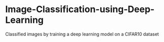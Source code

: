 # Image-Classification-using-Deep-Learning
Classified images by training a deep learning model on a CIFAR10 dataset
